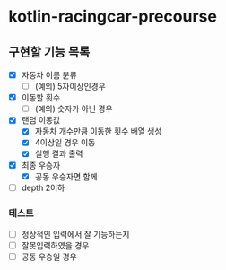 # kotlin-racingcar-precourse

## 구현할 기능 목록
- [x] 자동차 이름 분류  
  - [ ] (예외) 5자이상인경우
- [x] 이동할 횟수
  - [ ] (예외) 숫자가 아닌 경우

- [x] 랜덤 이동값 
  - [x] 자동차 개수만큼 이동한 횟수 배열 생성
  - [x] 4이상일 경우 이동
  - [x] 실행 결과 출력

- [x] 최종 우승자
  - [x] 공동 우승자면 함께

- [ ] depth 2이하

### 테스트
- [ ] 정상적인 입력에서 잘 기능하는지
- [ ] 잘못입력하였을 경우
- [ ] 공동 우승일 경우